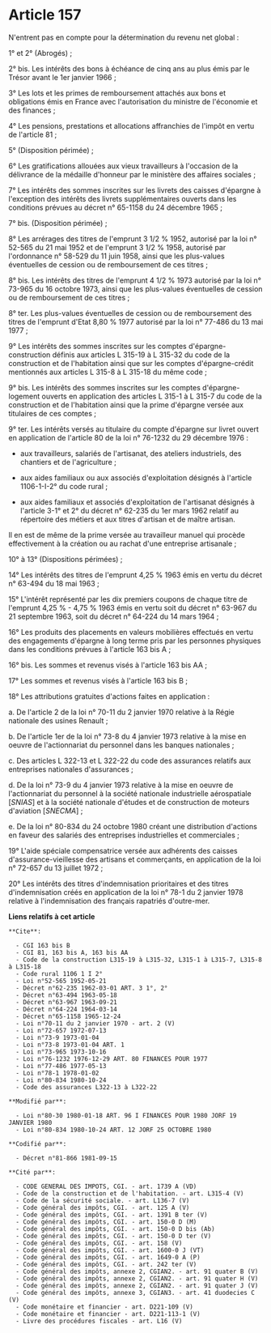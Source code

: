 # Article 157

N'entrent pas en compte pour la détermination du revenu net global :

1° et 2° (Abrogés) ;

2° bis. Les intérêts des bons à échéance de cinq ans au plus émis par le Trésor avant le 1er janvier 1966 ;

3° Les lots et les primes de remboursement attachés aux bons et obligations émis en France avec l'autorisation du ministre de
l'économie et des finances ;

4° Les pensions, prestations et allocations affranchies de l'impôt en vertu de l'article 81 ;

5° (Disposition périmée) ;

6° Les gratifications allouées aux vieux travailleurs à l'occasion de la délivrance de la médaille d'honneur par le ministère
des affaires sociales ;

7° Les intérêts des sommes inscrites sur les livrets des caisses d'épargne à l'exception des intérêts des livrets
supplémentaires ouverts dans les conditions prévues au décret n° 65-1158 du 24 décembre 1965 ;

7° bis. (Disposition périmée) ;

8° Les arrérages des titres de l'emprunt 3 1/2 % 1952, autorisé par la loi n° 52-565 du 21 mai 1952 et de l'emprunt 3 1/2 %
1958, autorisé par l'ordonnance n° 58-529 du 11 juin 1958, ainsi que les plus-values éventuelles de cession ou de
remboursement de ces titres ;

8° bis. Les intérêts des titres de l'emprunt 4 1/2 % 1973 autorisé par la loi n° 73-965 du 16 octobre 1973, ainsi que les
plus-values éventuelles de cession ou de remboursement de ces titres ;

8° ter. Les plus-values éventuelles de cession ou de remboursement des titres de l'emprunt d'Etat 8,80 % 1977 autorisé par la
loi n° 77-486 du 13 mai 1977 ;

9° Les intérêts des sommes inscrites sur les comptes d'épargne-construction définis aux articles L 315-19 à L 315-32 du code
de la construction et de l'habitation ainsi que sur les comptes d'épargne-crédit mentionnés aux articles L 315-8 à L 315-18
du même code ;

9° bis. Les intérêts des sommes inscrites sur les comptes d'épargne-logement ouverts en application des articles L 315-1 à L
315-7 du code de la construction et de l'habitation ainsi que la prime d'épargne versée aux titulaires de ces comptes ;

9° ter. Les intérêts versés au titulaire du compte d'épargne sur livret ouvert en application de l'article 80 de la loi n°
76-1232 du 29 décembre 1976 :

- aux travailleurs, salariés de l'artisanat, des ateliers industriels, des chantiers et de l'agriculture ;

- aux aides familiaux ou aux associés d'exploitation désignés à l'article 1106-1-I-2° du code rural ;

- aux aides familiaux et associés d'exploitation de l'artisanat désignés à l'article 3-1° et 2° du décret n° 62-235 du 1er
mars 1962 relatif au répertoire des métiers et aux titres d'artisan et de maître artisan.

Il en est de même de la prime versée au travailleur manuel qui procède effectivement à la création ou au rachat d'une
entreprise artisanale ;

10° à 13° (Dispositions périmées) ;

14° Les intérêts des titres de l'emprunt 4,25 % 1963 émis en vertu du décret n° 63-494 du 18 mai 1963 ;

15° L'intérêt représenté par les dix premiers coupons de chaque titre de l'emprunt 4,25 % - 4,75 % 1963 émis en vertu soit du
décret n° 63-967 du 21 septembre 1963, soit du décret n° 64-224 du 14 mars 1964 ;

16° Les produits des placements en valeurs mobilières effectués en vertu des engagements d'épargne à long terme pris par les
personnes physiques dans les conditions prévues à l'article 163 bis A ;

16° bis. Les sommes et revenus visés à l'article 163 bis AA ;

17° Les sommes et revenus visés à l'article 163 bis B ;

18° Les attributions gratuites d'actions faites en application :

a. De l'article 2 de la loi n° 70-11 du 2 janvier 1970 relative à la Régie nationale des usines Renault ;

b. De l'article 1er de la loi n° 73-8 du 4 janvier 1973 relative à la mise en oeuvre de l'actionnariat du personnel dans les
banques nationales ;

c. Des articles L 322-13 et L 322-22 du code des assurances relatifs aux entreprises nationales d'assurances ;

d. De la loi n° 73-9 du 4 janvier 1973 relative à la mise en oeuvre de l'actionnariat du personnel à la société nationale
industrielle aérospatiale [*SNIAS*] et à la société nationale d'études et de construction de moteurs d'aviation [*SNECMA*] ;

e. De la loi n° 80-834 du 24 octobre 1980 créant une distribution d'actions en faveur des salariés des entreprises
industrielles et commerciales ;

19° L'aide spéciale compensatrice versée aux adhérents des caisses d'assurance-vieillesse des artisans et commerçants, en
application de la loi n° 72-657 du 13 juillet 1972 ;

20° Les intérêts des titres d'indemnisation prioritaires et des titres d'indemnisation créés en application de la loi n° 78-1
du 2 janvier 1978 relative à l'indemnisation des français rapatriés d'outre-mer.

**Liens relatifs à cet article**

	**Cite**:

	  - CGI 163 bis B
	  - CGI 81, 163 bis A, 163 bis AA
	  - Code de la construction L315-19 à L315-32, L315-1 à L315-7, L315-8 à L315-18
	  - Code rural 1106 1 I 2°
	  - Loi n°52-565 1952-05-21
	  - Décret n°62-235 1962-03-01 ART. 3 1°, 2°
	  - Décret n°63-494 1963-05-18
	  - Décret n°63-967 1963-09-21
	  - Décret n°64-224 1964-03-14
	  - Décret n°65-1158 1965-12-24
	  - Loi n°70-11 du 2 janvier 1970 - art. 2 (V)
	  - Loi n°72-657 1972-07-13
	  - Loi n°73-9 1973-01-04
	  - Loi n°73-8 1973-01-04 ART. 1
	  - Loi n°73-965 1973-10-16
	  - Loi n°76-1232 1976-12-29 ART. 80 FINANCES POUR 1977
	  - Loi n°77-486 1977-05-13
	  - Loi n°78-1 1978-01-02
	  - Loi n°80-834 1980-10-24
	  - Code des assurances L322-13 à L322-22

	**Modifié par**:

	  - Loi n°80-30 1980-01-18 ART. 96 I FINANCES POUR 1980 JORF 19 JANVIER 1980
	  - Loi n°80-834 1980-10-24 ART. 12 JORF 25 OCTOBRE 1980

	**Codifié par**:

	  - Décret n°81-866 1981-09-15

	**Cité par**:

	  - CODE GENERAL DES IMPOTS, CGI. - art. 1739 A (VD)
	  - Code de la construction et de l'habitation. - art. L315-4 (V)
	  - Code de la sécurité sociale. - art. L136-7 (V)
	  - Code général des impôts, CGI. - art. 125 A (V)
	  - Code général des impôts, CGI. - art. 1391 B ter (V)
	  - Code général des impôts, CGI. - art. 150-0 D (M)
	  - Code général des impôts, CGI. - art. 150-0 D bis (Ab)
	  - Code général des impôts, CGI. - art. 150-0 D ter (V)
	  - Code général des impôts, CGI. - art. 158 (V)
	  - Code général des impôts, CGI. - art. 1600-0 J (VT)
	  - Code général des impôts, CGI. - art. 1649-0 A (P)
	  - Code général des impôts, CGI. - art. 242 ter (V)
	  - Code général des impôts, annexe 2, CGIAN2. - art. 91 quater B (V)
	  - Code général des impôts, annexe 2, CGIAN2. - art. 91 quater H (V)
	  - Code général des impôts, annexe 2, CGIAN2. - art. 91 quater J (V)
	  - Code général des impôts, annexe 3, CGIAN3. - art. 41 duodecies C (V)
	  - Code monétaire et financier - art. D221-109 (V)
	  - Code monétaire et financier - art. D221-113-1 (V)
	  - Livre des procédures fiscales - art. L16 (V)
